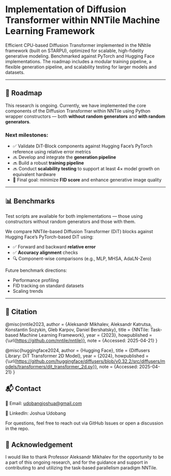 # Implementation of Diffusion Transformer within NNTile Machine Learning Framework

Efficient CPU-based Diffusion Transformer implemented in the NNtile framework (built on STARPU), optimized for scalable, high-fidelity generative modeling. Benchmarked against PyTorch and Hugging Face implementations. The roadmap includes a modular training pipeline, a flexible generation pipeline, and scalability testing for larger models and datasets.

---

## 📅 Roadmap

This research is ongoing. Currently, we have implemented the core components of the Diffusion Transformer within NNTile using Python wrapper constructors — both **without random generators** and **with random generators**.

### Next milestones:
- ✅ Validate DiT-Block components against Hugging Face’s PyTorch reference using relative error metrics
- 🔜 Develop and integrate the **generation pipeline**
- 🔜 Build a robust **training pipeline**
- 🔜 Conduct **scalability testing** to support at least 4× model growth on equivalent hardware
- 🎯 Final goal: minimize **FID score** and enhance generative image quality

---

## 📊 Benchmarks

Test scripts are available for both implementations — those using constructors without random generators and those with them.

We compare NNTile-based Diffusion Transformer (DiT) blocks against Hugging Face’s PyTorch-based DiT using:
- ✅ Forward and backward **relative error**
- ✅ **Accuracy alignment** checks
- 🔍 Component-wise comparisons (e.g., MLP, MHSA, AdaLN-Zero)

Future benchmark directions:
- Performance profiling
- FID tracking on standard datasets
- Scaling trends

---

## 📖 Citation

@misc{nntile2023,
  author       = {Aleksandr Mikhalev, Aleksandr Katrutsa, Konstantin Sozykin, Gleb Karpov, Daniel Bershatsky},
  title        = {NNTile: Task-based Machine Learning Framework},
  year         = {2023},
  howpublished = {\url{https://github.com/nntile/nntile}},
  note         = {Accessed: 2025-04-21}
}

@misc{huggingface2024,
  author       = {Hugging Face},
  title        = {Diffusers Library: DiT Transformer 2D Model},
  year         = {2024},
  howpublished = {\url{https://github.com/huggingface/diffusers/blob/v0.32.2/src/diffusers/models/transformers/dit_transformer_2d.py}},
  note         = {Accessed: 2025-04-21}
}

## 📬 Contact

📧 Email: udobangjoshua@gmail.com

🔗 LinkedIn: Joshua Udobang

For questions, feel free to reach out via GitHub Issues or open a discussion in the repo.

## 🙏 Acknowledgement

I would like to thank Professor Aleksandr Mikhalev for the opportunity to be a part of this ongoing research, and for the guidance and support in contributing to and utilizing the task-based parallelism paradigm NNTile.
